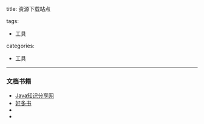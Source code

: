 title: 资源下载站点

tags:
  - 工具

categories:
  - 工具

---
### 文档书籍
- [Java知识分享网](http://www.java1234.com/)
- [好多书](http://booksk.com/)
- []()
- []()
